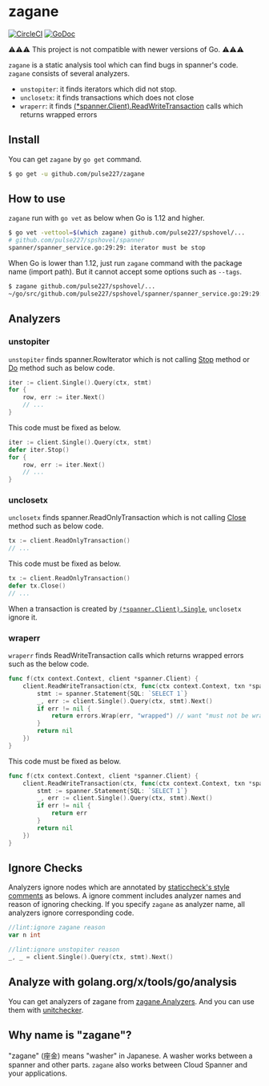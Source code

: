 # zagane

[![CircleCI](https://circleci.com/gh/pulse227/zagane.svg?style=svg)](https://circleci.com/gh/pulse227/zagane)
[![GoDoc](https://godoc.org/github.com/pulse227/zagane?status.svg)](https://godoc.org/github.com/pulse227/zagane)

⚠️⚠️⚠️ This project is not compatible with newer versions of Go. ⚠️⚠️⚠️

`zagane` is a static analysis tool which can find bugs in spanner's code.
`zagane` consists of several analyzers.

* `unstopiter`: it finds iterators which did not stop.
* `unclosetx`: it finds transactions which does not close
* `wraperr`: it finds [(*spanner.Client).ReadWriteTransaction](https://godoc.org/cloud.google.com/go/spanner#Client.ReadWriteTransaction) calls which returns wrapped errors

## Install

You can get `zagane` by `go get` command.

```bash
$ go get -u github.com/pulse227/zagane
```

## How to use

`zagane` run with `go vet` as below when Go is 1.12 and higher.

```bash
$ go vet -vettool=$(which zagane) github.com/pulse227/spshovel/...
# github.com/pulse227/spshovel/spanner
spanner/spanner_service.go:29:29: iterator must be stop
```

When Go is lower than 1.12, just run `zagane` command with the package name (import path).
But it cannot accept some options such as `--tags`.

```bash
$ zagane github.com/pulse227/spshovel/...
~/go/src/github.com/pulse227/spshovel/spanner/spanner_service.go:29:29: iterator must be stop
```

## Analyzers

### unstopiter

`unstopiter` finds spanner.RowIterator which is not calling [Stop](https://godoc.org/cloud.google.com/go/spanner#RowIterator.Stop) method or [Do](https://godoc.org/cloud.google.com/go/spanner#RowIterator.Do) method such as below code.

```go
iter := client.Single().Query(ctx, stmt)
for {
	row, err := iter.Next()
	// ...
}
```

This code must be fixed as below.

```go
iter := client.Single().Query(ctx, stmt)
defer iter.Stop()
for {
	row, err := iter.Next()
	// ...
}
```

### unclosetx

`unclosetx` finds spanner.ReadOnlyTransaction which is not calling [Close](https://godoc.org/cloud.google.com/go/spanner#ReadOnlyTransaction.Close) method such as below code.

```go
tx := client.ReadOnlyTransaction()
// ...
```

This code must be fixed as below.

```go
tx := client.ReadOnlyTransaction()
defer tx.Close()
// ...
```

When a transaction is created by [`(*spanner.Client).Single`](https://godoc.org/cloud.google.com/go/spanner#ReadOnlyTransaction), `unclosetx` ignore it.

### wraperr

`wraperr` finds ReadWriteTransaction calls which returns wrapped errors such as the below code.

```go
func f(ctx context.Context, client *spanner.Client) {
	client.ReadWriteTransaction(ctx, func(ctx context.Context, txn *spanner.ReadWriteTransaction) error {
		stmt := spanner.Statement{SQL: `SELECT 1`}
		_, err := client.Single().Query(ctx, stmt).Next()
		if err != nil {
			return errors.Wrap(err, "wrapped") // want "must not be wrapped"
		}
		return nil
	})
}
```

This code must be fixed as below.

```go
func f(ctx context.Context, client *spanner.Client) {
	client.ReadWriteTransaction(ctx, func(ctx context.Context, txn *spanner.ReadWriteTransaction) error {
		stmt := spanner.Statement{SQL: `SELECT 1`}
		_, err := client.Single().Query(ctx, stmt).Next()
		if err != nil {
			return err
		}
		return nil
	})
}
```

## Ignore Checks

Analyzers ignore nodes which are annotated by [staticcheck's style comments](https://staticcheck.io/docs/#ignoring-problems) as belows.
A ignore comment includes analyzer names and reason of ignoring checking.
If you specify `zagane` as analyzer name, all analyzers ignore corresponding code.

```go
//lint:ignore zagane reason
var n int

//lint:ignore unstopiter reason
_, _ = client.Single().Query(ctx, stmt).Next()
```

## Analyze with golang.org/x/tools/go/analysis

You can get analyzers of zagane from [zagane.Analyzers](https://godoc.org/github.com/pulse227/zagane/zagane/#Analyzers).
And you can use them with [unitchecker](https://golang.org/x/tools/go/analysis/unitchecker).

## Why name is "zagane"?

"zagane" (座金) means "washer" in Japanese.
A washer works between a spanner and other parts.
`zagane` also works between Cloud Spanner and your applications.
